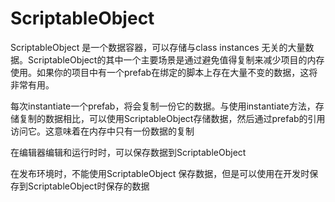 # ScriptableObject

ScriptableObject 是一个数据容器，可以存储与class instances 无关的大量数据。ScriptableObject的其中一个主要场景是通过避免值得复制来减少项目的内存使用。如果你的项目中有一个prefab在绑定的脚本上存在大量不变的数据，这将非常有用。

每次instantiate一个prefab，将会复制一份它的数据。与使用instantiate方法，存储复制的数据相比，可以使用ScriptableObject存储数据，然后通过prefab的引用访问它。这意味着在内存中只有一份数据的复制

在编辑器编辑和运行时时，可以保存数据到ScriptableObject 

在发布环境时，不能使用ScriptableObject 保存数据，但是可以使用在开发时保存到ScriptableObject时保存的数据

